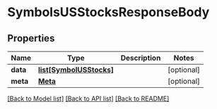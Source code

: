 # SymbolsUSStocksResponseBody

## Properties
Name | Type | Description | Notes
------------ | ------------- | ------------- | -------------
**data** | [**list[SymbolUSStocks]**](SymbolUSStocks.md) |  | [optional] 
**meta** | [**Meta**](Meta.md) |  | [optional] 

[[Back to Model list]](../README.md#documentation-for-models) [[Back to API list]](../README.md#documentation-for-api-endpoints) [[Back to README]](../README.md)

